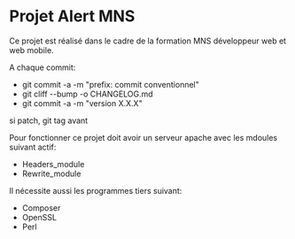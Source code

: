 # Projet Alert MNS

Ce projet est réalisé dans le cadre de la formation MNS développeur web et web mobile.

A chaque commit:

- git commit -a -m "prefix: commit conventionnel"
- git cliff --bump -o CHANGELOG.md
- git commit -a -m "version X.X.X"

si patch, git tag avant

Pour fonctionner ce projet doit avoir un serveur apache avec les mdoules suivant actif:

- Headers_module
- Rewrite_module

Il nécessite aussi les programmes tiers suivant:

- Composer
- OpenSSL
- Perl
